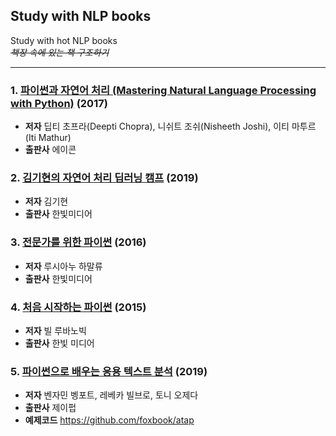 ## Study with NLP books
Study with hot NLP books   
*~~책장 속에 있는 책 구조하기~~*

* * *

### 1. [파이썬과 자연어 처리 (Mastering Natural Language Processing with Python)] (2017)
* **저자** 딥티 초프라(Deepti Chopra), 니쉬트 조쉬(Nisheeth Joshi), 이티 마투르(Iti Mathur)
* **출판사** 에이콘


[파이썬과 자연어 처리 (Mastering Natural Language Processing with Python)]:https://github.com/kim-ji-youn/Study-with-NLP-books/tree/main/1.%20Mastering%20Natural%20Language%20Processing%20with%20Python

### 2. [김기현의 자연어 처리 딥러닝 캠프] (2019)
* **저자** 김기현
* **출판사** 한빛미디어


[김기현의 자연어 처리 딥러닝 캠프]:https://github.com/kim-ji-youn/Study-with-NLP-books/tree/main/2.%20NLPDeepLearningCamp

### 3. [전문가를 위한 파이썬] (2016)
* **저자** 루시아누 하말류
* **출판사** 한빛미디어

[전문가를 위한 파이썬]:https://github.com/kim-ji-youn/Study-with-NLP-books/tree/main/3.%20FluentPython

### 4. [처음 시작하는 파이썬] (2015)
* **저자** 빌 루바노빅
* **출판사** 한빛 미디어

[처음 시작하는 파이썬]: https://github.com/kim-ji-youn/Study-with-NLP-books/tree/main/4.%20IntroducingPython


### 5. [파이썬으로 배우는 응용 텍스트 분석] (2019)
* **저자** 벤자민 벵포트, 레베카 빌브로, 토니 오제다
* **출판사** 제이펍
* **예제코드** https://github.com/foxbook/atap

[파이썬으로 배우는 응용 텍스트 분석]: https://github.com/kim-ji-youn/Study-with-NLP-books/tree/main/5.%20AppliedTextAnalysusWithPython


